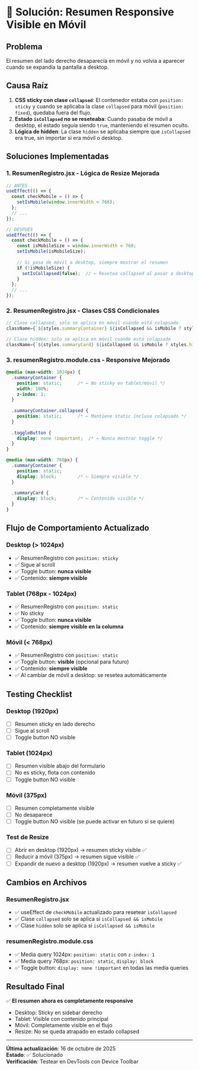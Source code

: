 # 🔧 Solución: Resumen Responsive Visible en Móvil

## Problema
El resumen del lado derecho desaparecía en móvil y no volvía a aparecer cuando se expandía la pantalla a desktop.

## Causa Raíz
1. **CSS sticky con clase `collapsed`**: El contenedor estaba con `position: sticky` y cuando se aplicaba la clase `collapsed` para móvil (`position: fixed`), quedaba fuera del flujo.
2. **Estado `isCollapsed` no se reseteaba**: Cuando pasaba de móvil a desktop, el estado seguía siendo `true`, manteniendo el resumen oculto.
3. **Lógica de hidden**: La clase `hidden` se aplicaba siempre que `isCollapsed` era true, sin importar si era móvil o desktop.

## Soluciones Implementadas

### 1. **ResumenRegistro.jsx** - Lógica de Resize Mejorada
```javascript
// ANTES
useEffect(() => {
  const checkMobile = () => {
    setIsMobile(window.innerWidth < 768);
  };
  // ...
});

// DESPUÉS
useEffect(() => {
  const checkMobile = () => {
    const isMobileSize = window.innerWidth < 768;
    setIsMobile(isMobileSize);
    
    // Si pasa de móvil a desktop, siempre mostrar el resumen
    if (!isMobileSize) {
      setIsCollapsed(false);  // ← Resetea collapsed al pasar a desktop
    }
  };
  // ...
});
```

### 2. **ResumenRegistro.jsx** - Clases CSS Condicionales
```jsx
// Clase collapsed: solo se aplica en móvil cuando está colapsado
className={`${styles.summaryContainer} ${isCollapsed && isMobile ? styles.collapsed : ''}`}

// Clase hidden: solo se aplica en móvil cuando está colapsado
className={`${styles.summaryCard} ${isCollapsed && isMobile ? styles.hidden : ''}`}
```

### 3. **resumenRegistro.module.css** - Responsive Mejorado
```css
@media (max-width: 1024px) {
  .summaryContainer {
    position: static;      /* ← No sticky en tablet/móvil */
    width: 100%;
    z-index: 1;
  }
  
  .summaryContainer.collapsed {
    position: static;      /* ← Mantiene static incluso colapsado */
  }
  
  .toggleButton {
    display: none !important;  /* ← Nunca mostrar toggle */
  }
}

@media (max-width: 768px) {
  .summaryContainer {
    position: static;
    display: block;        /* ← Siempre visible */
  }
  
  .summaryCard {
    display: block;        /* ← Contenido visible */
  }
}
```

## Flujo de Comportamiento Actualizado

### Desktop (> 1024px)
- ✅ ResumenRegistro con `position: sticky`
- ✅ Sigue al scroll
- ✅ Toggle button: **nunca visible**
- ✅ Contenido: **siempre visible**

### Tablet (768px - 1024px)
- ✅ ResumenRegistro con `position: static`
- ✅ No sticky
- ✅ Toggle button: **nunca visible**
- ✅ Contenido: **siempre visible en la columna**

### Móvil (< 768px)
- ✅ ResumenRegistro con `position: static`
- ✅ Toggle button: **visible** (opcional para futuro)
- ✅ Contenido: **siempre visible**
- ✅ Al cambiar de móvil a desktop: se resetea automáticamente

## Testing Checklist

### Desktop (1920px)
- [ ] Resumen sticky en lado derecho
- [ ] Sigue al scroll
- [ ] Toggle button NO visible

### Tablet (1024px)
- [ ] Resumen visible abajo del formulario
- [ ] No es sticky, flota con contenido
- [ ] Toggle button NO visible

### Móvil (375px)
- [ ] Resumen completamente visible
- [ ] No desaparece
- [ ] Toggle button NO visible (se puede activar en futuro si se quiere)

### Test de Resize
- [ ] Abrir en desktop (1920px) → resumen sticky visible ✅
- [ ] Reducir a móvil (375px) → resumen sigue visible ✅
- [ ] Expandir de nuevo a desktop (1920px) → resumen vuelve a sticky ✅

## Cambios en Archivos

### ResumenRegistro.jsx
- ✅ useEffect de `checkMobile` actualizado para resetear `isCollapsed`
- ✅ Clase `collapsed` solo se aplica si `isCollapsed && isMobile`
- ✅ Clase `hidden` solo se aplica si `isCollapsed && isMobile`

### resumenRegistro.module.css
- ✅ Media query 1024px: `position: static` con `z-index: 1`
- ✅ Media query 768px: `position: static`, `display: block`
- ✅ Toggle button: `display: none !important` en todas las media queries

## Resultado Final

✅ **El resumen ahora es completamente responsive**
- Desktop: Sticky en sidebar derecho
- Tablet: Visible con contenido principal
- Móvil: Completamente visible en el flujo
- Resize: No se queda atrapado en estado collapsed

---

**Última actualización**: 16 de octubre de 2025  
**Estado**: ✅ Solucionado  
**Verificación**: Testear en DevTools con Device Toolbar

